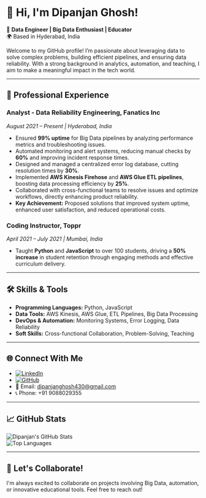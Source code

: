# 👋 Hi, I'm Dipanjan Ghosh!

🚀 **Data Engineer | Big Data Enthusiast | Educator**  
🌍 Based in Hyderabad, India  

Welcome to my GitHub profile! I’m passionate about leveraging data to solve complex problems, building efficient pipelines, and ensuring data reliability. With a strong background in analytics, automation, and teaching, I aim to make a meaningful impact in the tech world.

---

## 💼 Professional Experience

### Analyst - Data Reliability Engineering, **Fanatics Inc**  
*August 2021 – Present | Hyderabad, India*  
- Ensured **99% uptime** for Big Data pipelines by analyzing performance metrics and troubleshooting issues.  
- Automated monitoring and alert systems, reducing manual checks by **60%** and improving incident response times.  
- Designed and managed a centralized error log database, cutting resolution times by **30%**.  
- Implemented **AWS Kinesis Firehose** and **AWS Glue ETL pipelines**, boosting data processing efficiency by **25%**.  
- Collaborated with cross-functional teams to resolve issues and optimize workflows, directly enhancing product reliability.  
- **Key Achievement:** Proposed solutions that improved system uptime, enhanced user satisfaction, and reduced operational costs.

### Coding Instructor, **Toppr**  
*April 2021 – July 2021 | Mumbai, India*  
- Taught **Python** and **JavaScript** to over 100 students, driving a **50% increase** in student retention through engaging methods and effective curriculum delivery.

---

## 🛠️ Skills & Tools  
- **Programming Languages:** Python, JavaScript  
- **Data Tools:** AWS Kinesis, AWS Glue, ETL Pipelines, Big Data Processing  
- **DevOps & Automation:** Monitoring Systems, Error Logging, Data Reliability  
- **Soft Skills:** Cross-functional Collaboration, Problem-Solving, Teaching  

---

## 🌐 Connect With Me  
- [![LinkedIn](https://img.shields.io/badge/LinkedIn-Dipanjan%20Ghosh-blue)](https://www.linkedin.com/in/dipanjan-g-72646211a)  
- [![GitHub](https://img.shields.io/badge/GitHub-Dipanjan9-lightgrey)](https://github.com/Dipanjan9)  
- 📧 Email: dipanjanghosh430@gmail.com  
- 📞 Phone: +91 9088029355  

---

## 📈 GitHub Stats  
![Dipanjan's GitHub Stats](https://github-readme-stats.vercel.app/api?username=Dipanjan9&show_icons=true&theme=radical)  
![Top Languages](https://github-readme-stats.vercel.app/api/top-langs/?username=Dipanjan9&layout=compact&theme=radical)

---

## 🚀 Let's Collaborate!  
I'm always excited to collaborate on projects involving Big Data, automation, or innovative educational tools. Feel free to reach out!

